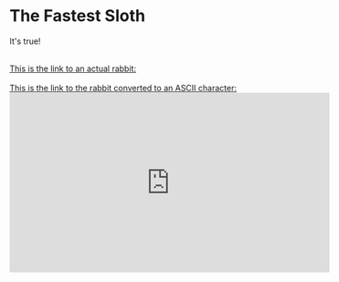 # The Fastest Sloth
It's true!

</br>
<a href ="emilyren.com/rabbits">This is the link to an actual rabbit:</a>

<br/>
</br>
<a href=http://www.emilyren.com/bunny>This is the link to the rabbit converted to an ASCII character:</a>
<iframe width="560" height="315" src="https://www.youtube.com/embed/KBOqUkyHZz4" frameborder="0" allow="accelerometer; autoplay; encrypted-media; gyroscope; picture-in-picture" allowfullscreen></iframe>
